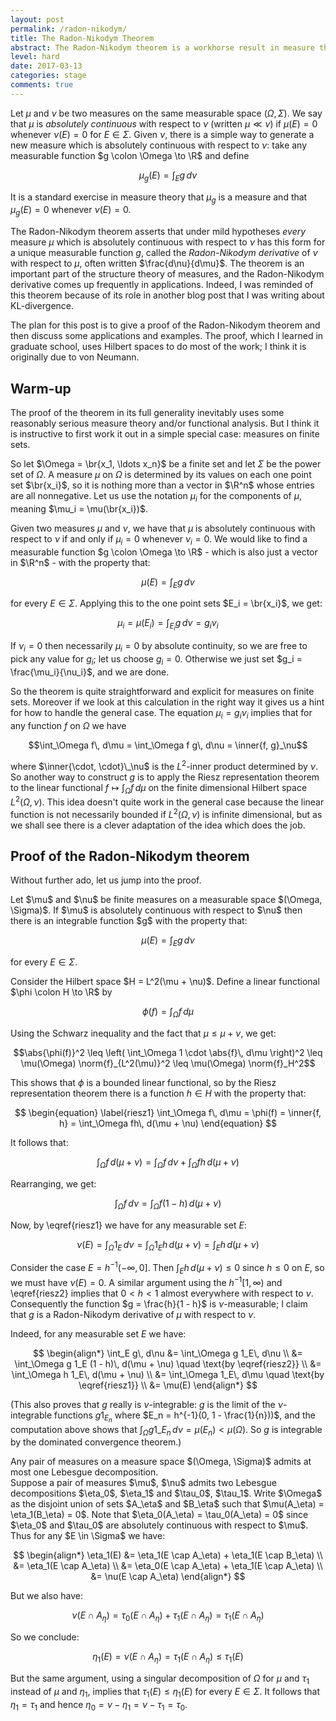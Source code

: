 ```yaml
---
layout: post
permalink: /radon-nikodym/
title: The Radon-Nikodym Theorem
abstract: The Radon-Nikodym theorem is a workhorse result in measure theory, with numerous applications to probability dynamics (such as the existence of conditional expectations and the existence of KL-divergence).  I will give a simple proof using Hilbert spaces.
level: hard
date: 2017-03-13
categories: stage
comments: true
---
```


Let $\mu$ and $\nu$ be two measures on the same measurable space $(\Omega, \Sigma)$.  We say that $\mu$ is *absolutely continuous* with respect to $\nu$ (written $\mu \ll \nu$) if $\mu(E) = 0$ whenever $\nu(E) = 0$ for $E \in \Sigma$.  Given $\nu$, there is a simple way to generate a new measure which is absolutely continuous with respect to $\nu$: take any measurable function $g \colon \Omega \to \R$ and define

$$\mu_g(E) = \int_E g\, d\nu$$

It is a standard exercise in measure theory that $\mu_g$ is a measure and that $\mu_g(E) = 0$ whenever $\nu(E) = 0$.

The Radon-Nikodym theorem asserts that under mild hypotheses *every* measure $\mu$ which is absolutely continuous with respect to $\nu$ has this form for a unique measurable function $g$, called the *Radon-Nikodym derivative* of $\nu$ with respect to $\mu$, often written $\frac{d\nu}{d\mu}$.  The theorem is an important part of the structure theory of measures, and the Radon-Nikodym derivative comes up frequently in applications.  Indeed, I was reminded of this theorem because of its role in another blog post that I was writing about KL-divergence.

The plan for this post is to give a proof of the Radon-Nikodym theorem and then discuss some applications and examples.  The proof, which I learned in graduate school, uses Hilbert spaces to do most of the work; I think it is originally due to von Neumann.

## Warm-up

The proof of the theorem in its full generality inevitably uses some reasonably serious measure theory and/or functional analysis.  But I think it is instructive to first work it out in a simple special case: measures on finite sets.

So let $\Omega = \br{x_1, \ldots x_n}$ be a finite set and let $\Sigma$ be the power set of $\Omega$.  A measure $\mu$ on $\Omega$ is determined by its values on each one point set $\br{x_i}$, so it is nothing more than a vector in $\R^n$ whose entries are all nonnegative.  Let us use the notation $\mu_i$ for the components of $\mu$, meaning $\mu_i = \mu(\br{x_i})$.

Given two measures $\mu$ and $\nu$, we have that $\mu$ is absolutely continuous with respect to $\nu$ if and only if $\mu_i = 0$ whenever $\nu_i = 0$.  We would like to find a measurable function $g \colon \Omega \to \R$ - which is also just a vector in $\R^n$ - with the property that:

$$\mu(E) = \int_E g\, d\nu$$

for every $E \in \Sigma$.  Applying this to the one point sets $E_i = \br{x_i}$, we get:

$$\mu_i = \mu(E_i) = \int_{E_i} g\, d\nu = g_i \nu_i$$

If $\nu_i = 0$ then necessarily $\mu_i = 0$ by absolute continuity, so we are free to pick any value for $g_i$; let us choose $g_i = 0$.  Otherwise we just set $g_i = \frac{\mu_i}{\nu_i}$, and we are done.

So the theorem is quite straightforward and explicit for measures on finite sets.  Moreover if we look at this calculation in the right way it gives us a hint for how to handle the general case.  The equation $\mu_i = g_i \nu_i$ implies that for any function $f$ on $\Omega$ we have

$$\int_\Omega f\, d\mu = \int_\Omega f g\, d\nu = \inner{f, g}_\nu$$

where $\inner{\cdot, \cdot}\_\nu$ is the $L^2$-inner product determined by $\nu$.  So another way to construct $g$ is to apply the Riesz representation theorem to the linear functional $f \mapsto \int_\Omega f\, d\mu$ on the finite dimensional Hilbert space $L^2(\Omega, \nu)$.  This idea doesn't quite work in the general case because the linear function is not necessarily bounded if $L^2(\Omega, \nu)$ is infinite dimensional, but as we shall see there is a clever adaptation of the idea which does the job.

## Proof of the Radon-Nikodym theorem

Without further ado, let us jump into the proof.

<div class="theorem">
Let $\mu$ and $\nu$ be finite measures on a measurable space $(\Omega, \Sigma)$.  If $\mu$ is absolutely continuous with respect to $\nu$ then there is an integrable function $g$ with the property that:

$$\mu(E) = \int_E g\, d\nu$$

for every $E \in \Sigma$.
</div>
<div class="proof">
Consider the Hilbert space $H = L^2(\mu + \nu)$.  Define a linear functional $\phi \colon H \to \R$ by

$$\phi(f) = \int_\Omega f\, d\mu$$

Using the Schwarz inequality and the fact that $\mu \leq \mu + \nu$, we get:

$$\abs{\phi(f)}^2 \leq \left( \int_\Omega 1 \cdot \abs{f}\, d\mu \right)^2 \leq \mu(\Omega) \norm{f}_{L^2(\mu)}^2 \leq \mu(\Omega) \norm{f}_H^2$$

This shows that $\phi$ is a bounded linear functional, so by the Riesz representation theorem there is a function $h \in H$ with the property that:

$$
\begin{equation} \label{riesz1}
\int_\Omega f\, d\mu = \phi(f) = \inner{f, h} = \int_\Omega fh\, d(\mu + \nu)
\end{equation}
$$

It follows that:

$$\int_\Omega f\, d(\mu + \nu) = \int_\Omega f\, d\nu + \int_\Omega fh\, d(\mu + \nu)$$

Rearranging, we get:

$$
\begin{equation} \label{riesz2}
\int_\Omega f\, d\nu = \int_\Omega f(1 - h)\, d(\mu + \nu)
\end{equation}
$$

Now, by \eqref{riesz1} we have for any measurable set $E$:

$$\nu(E) = \int_\Omega 1_E\, d\nu = \int_\Omega 1_E h\, d(\mu + \nu) = \int_E h\, d(\mu + \nu)$$

Consider the case $E = h^{-1}(-\infty, 0]$.  Then $\int_E h\, d(\mu + \nu) \leq 0$ since $h \leq 0$ on $E$, so we must have $\nu(E) = 0$.  A similar argument using the $h^{-1}[1, \infty)$ and \eqref{riesz2} implies that $0 < h < 1$ almost everywhere with respect to $\nu$.  Consequently the function $g = \frac{h}{1 - h}$ is $\nu$-measurable; I claim that $g$ is a Radon-Nikodym derivative of $\mu$ with respect to $\nu$.  

Indeed, for any measurable set $E$ we have:

$$
\begin{align*}
\int_E g\, d\nu &= \int_\Omega g 1_E\, d\nu \\
&= \int_\Omega g 1_E (1 - h)\, d(\mu + \nu) \quad \text{by \eqref{riesz2}} \\
&= \int_\Omega h 1_E\, d(\mu + \nu) \\
&= \int_\Omega 1_E\, d\mu \quad \text{by \eqref{riesz1}} \\
&= \mu(E)
\end{align*}
$$

(This also proves that $g$ really is $\nu$-integrable: $g$ is the limit of the $\nu$-integrable functions $g 1_{E_n}$ where $E_n = h^{-1}(0, 1 - \frac{1}{n}))$, and the computation above shows that $\int_\Omega g 1\_{E_n}\, d\nu = \mu(E_n) < \mu(\Omega)$.  So $g$ is integrable by the dominated convergence theorem.)
</div>


<div class="lemma">
Any pair of measures on a measure space $(\Omega, \Sigma)$ admits at most one Lebesgue decomposition.
</div>
<div class="proof">
Suppose a pair of measures $\mu$, $\nu$ admits two Lebesgue decompositions $\eta_0$, $\eta_1$ and $\tau_0$, $\tau_1$.  Write $\Omega$ as the disjoint union of sets $A_\eta$ and $B_\eta$ such that $\mu(A_\eta) = \eta_1(B_\eta) = 0$.  Note that $\eta_0(A_\eta) = \tau_0(A_\eta) = 0$ since $\eta_0$ and $\tau_0$ are absolutely continuous with respect to $\mu$.  Thus for any $E \in \Sigma$ we have:

$$
\begin{align*}
\eta_1(E) &= \eta_1(E \cap A_\eta) + \eta_1(E \cap B_\eta) \\
&= \eta_1(E \cap A_\eta) \\
&= \eta_0(E \cap A_\eta) + \eta_1(E \cap A_\eta) \\
&= \nu(E \cap A_\eta)
\end{align*}
$$

But we also have:

$$\nu(E \cap A_\eta) = \tau_0(E \cap A_\eta) + \tau_1(E \cap A_\eta) = \tau_1(E \cap A_\eta)$$

So we conclude:

$$\eta_1(E) = \nu(E \cap A_\eta) = \tau_1(E \cap A_\eta) \leq \tau_1(E)$$

But the same argument, using a singular decomposition of $\Omega$ for $\mu$ and $\tau_1$ instead of $\mu$ and $\eta_1$, implies that $\tau_1(E) \leq \eta_1(E)$ for every $E \in \Sigma$.  It follows that $\eta_1 = \tau_1$ and hence $\eta_0 = \nu - \eta_1 = \nu - \tau_1 = \tau_0$.  
</div>
